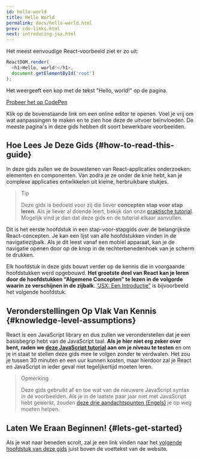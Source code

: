 ```yaml
---
id: hello-world
title: Hello World
permalink: docs/hello-world.html
prev: cdn-links.html
next: introducing-jsx.html
---
```


Het meest eenvoudige React-voorbeeld ziet er zo uit:

```js
ReactDOM.render(
  <h1>Hello, world!</h1>,
  document.getElementById('root')
);
```

Het weergeeft een kop met de tekst "Hello, world!" op de pagina.

[Probeer het op CodePen](codepen://hello-world)

Klik op de bovenstaande link om een online editor te openen. Voel je vrij om wat aanpassingen te maken en te zien hoe deze de uitvoer beïnvloeden. De meeste pagina's in deze gids hebben dit soort bewerkbare voorbeelden.


## Hoe Lees Je Deze Gids {#how-to-read-this-guide}

In deze gids zullen we de bouwstenen van React-applicaties onderzoeken: elementen en componenten. Van zodra je ze onder de knie hebt, kan je complexe applicaties ontwikkelen uit kleine, herbruikbare stukjes.

>Tip
>
>Deze gids is bedoeld voor zij die liever **concepten stap voor stap leren**. Als je liever al doende leert, bekijk dan onze [praktische tutorial](/tutorial/tutorial.html). Mogelijk vind je dan dat deze gids en de tutorial elkaar aanvullen.

Dit is het eerste hoofdstuk in een stap-voor-stapgids over de belangrijkste React-concepten. Je kan een lijst van alle hoofdstukken vinden in de navigatiezijbalk. Als je dit leest vanaf een mobiel apparaat, kan je de navigatie openen door op de knop in de rechterbenedenhoek van je scherm te drukken.

Elk hoofdstuk in deze gids bouwt verder op de kennis die in voorgaande hoofdstukken werd opgebouwd. **Het grootste deel van React kan je leren door de hoofdstukken “Algemene Concepten” te lezen in de volgorde waarin ze verschijnen in de zijbalk**. [“JSX: Een Introductie”](/docs/introducing-jsx.html) is bijvoorbeeld het volgende hoofdstuk.

## Veronderstellingen Op Vlak Van Kennis {#knowledge-level-assumptions}

React is een JavaScript library en dus zullen we veronderstellen dat je een basisbegrip hebt van de JavaScript taal. **Als je hier niet erg zeker over bent, raden we [deze JavaScript tutorial](https://developer.mozilla.org/nl/docs/Web/JavaScript/A_re-introduction_to_JavaScript) aan om je niveau te testen** en om je in staat te stellen deze gids mee te volgen zonder te verdwalen. Het zou je tussen 30 minuten en een uur kunnen kosten, maar hierdoor zal je React en JavaScript in ieder geval niet tegelijkertijd moeten leren.

>Opmerking
>
>Deze gids gebruikt af en toe wat van de nieuwere JavaScript syntax in de voorbeelden. Als je in de laatste paar jaar niet met JavaScript hebt gewerkt, zouden [deze drie aandachtspunten (Engels)](https://gist.github.com/gaearon/683e676101005de0add59e8bb345340c) je op weg moeten helpen.

## Laten We Eraan Beginnen! {#lets-get-started}

Als je wat naar beneden scrolt, zal je een link vinden naar het [volgende hoofdstuk van deze gids](/docs/introducing-jsx.html) juist boven de voettekst van de website.
